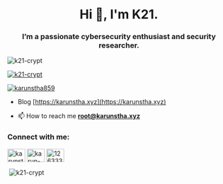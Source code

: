 <h1 align="center">Hi 👋, I'm K21.</h1>
<h3 align="center">I’m a passionate cybersecurity enthusiast and security researcher.</h3>

<p align="left"> <img src="https://komarev.com/ghpvc/?username=k21-crypt&label=Profile%20views&color=0e75b6&style=flat" alt="k21-crypt" /> </p>

<p align="left"> <a href="https://github.com/ryo-ma/github-profile-trophy"><img src="https://github-profile-trophy.vercel.app/?username=k21-crypt" alt="k21-crypt" /></a> </p>

<p align="left"> <a href="https://twitter.com/karunstha859" target="blank"><img src="https://img.shields.io/twitter/follow/karunstha859?logo=twitter&style=for-the-badge" alt="karunstha859" /></a> </p>

- Blog [https://karunstha.xyz](https://karunstha.xyz)

- 📫 How to reach me **root@karunstha.xyz**

<h3 align="left">Connect with me:</h3>
<p align="left">
<a href="https://twitter.com/karunstha859" target="blank"><img align="center" src="https://raw.githubusercontent.com/rahuldkjain/github-profile-readme-generator/master/src/images/icons/Social/twitter.svg" alt="karunstha859" height="30" width="40" /></a>
<a href="https://linkedin.com/in/karun-stha-646620327" target="blank"><img align="center" src="https://raw.githubusercontent.com/rahuldkjain/github-profile-readme-generator/master/src/images/icons/Social/linked-in-alt.svg" alt="karun-stha-646620327" height="30" width="40" /></a>
<a href="https://discord.gg/1263336663363620988" target="blank"><img align="center" src="https://raw.githubusercontent.com/rahuldkjain/github-profile-readme-generator/master/src/images/icons/Social/discord.svg" alt="1263336663363620988" height="30" width="40" /></a>
</p>

<p>&nbsp;<img align="center" src="https://github-readme-stats.vercel.app/api?username=k21-crypt&show_icons=true&locale=en" alt="k21-crypt" /></p>

